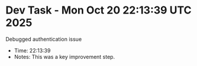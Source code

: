 # Dev Task - Mon Oct 20 22:13:39 UTC 2025
Debugged authentication issue
- Time: 22:13:39
- Notes: This was a key improvement step.
